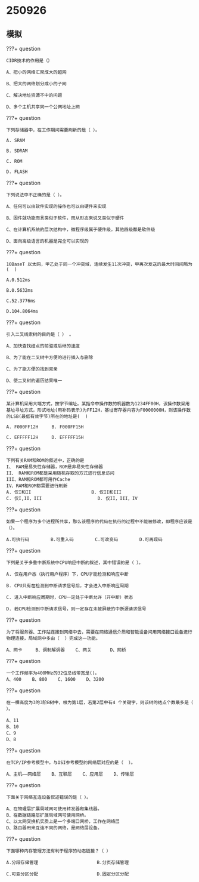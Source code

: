 # 250926

## 模拟

???+ question

    CIDR技术的作用是（）

    A、把小的网络汇聚成大的超网

    B、把大的网络划分成小的子网

    C、解决地址资源不中的问题

    D、多个主机共享同一个公网地址上网

???+ question

    下列存储器中，在工作期间需要刷新的是（ ）。

    A. SRAM

    B. SDRAM

    C. ROM

    D. FLASH

???+ question

    下列说法中不正确的是（ ）。
    
    A、任何可以由软件实现的操作也可以由硬件来实现
    
    B、固件就功能而言类似于软件，而从形态来说又类似于硬件
    
    C、在计算机系统的层次结构中，微程序级属于硬件级，其他四级都是软件级
    
    D、面向高级语言的机器是完全可以实现的

???+ question

    10BaseT 以太网，甲乙处于同一个冲突域，连续发生11次冲突，甲再次发送的最大时间间隔为(  )

    A.0.512ms

    B.0.5632ms

    C.52.3776ms

    D.104.8064ms


???+ question

    引入二叉线索树的目的是（ ） 。

    A、加快查找结点的前驱或后继的速度 

    B、为了能在二叉树中方便的进行插入与删除

    C、为了能方便的找到双亲 

    D、使二叉树的遍历结果唯一



???+ question

    某计算机采用大端方式，按字节编址。某指令中操作数的机器数为1234FF00H，该操作数采用基址寻址方式，形式地址(用补码表示)为FF12H，基址寄存器内容为F0000000H，则该操作数的LSB(最低有效字节)所在的地址是(  )

    A. F000FF12H     B. F000FF15H

    C. EFFFFF12H     D. EFFFFF15H

???+ question

    下列有关RAM和ROM的叙述中，正确的是
    I、 RAM是易失性存储器，ROM是非易失性存储器
    II、 RAM和ROM都是采用随机存取的方式进行信息访问
    III、RAM和ROM都可用作Cache
    IV、RAM和ROM都需要进行刷新
    A. 仅I和II 　　　　　　　　　　　　　B. 仅II和III
    C. 仅I,II，III 　　　　　　　　　　　　D. 仅II，III，IV

???+ question

    如果一个程序为多个进程所共享，那么该程序的代码在执行的过程中不能被修改，即程序应该是（）。

    A.可执行码        B.可重入码        C.可改变码        D.可再现码

???+ question

    下列是关于多重中断系统中CPU响应中断的叙述，其中错误的是（ ）。

    A. 仅在用户态（执行用户程序）下，CPU才能检测和响应中断

    B. CPU只有在检测到中断请求信号后，才会进入中断响应周期

    C. 进入中断响应周期时，CPU一定处于中断允许（开中断）状态

    D. 若CPU检测到中断请求信号，则一定存在未被屏蔽的中断源请求信号

???+ question

    为了将服务器、工作站连接到网络中去，需要在网络通信介质和智能设备间用网络接口设备进行物理连接，局域网中多由（  ）完成这一功能。

    A、网卡     B、调制解调器    C、网关       D、网桥


???+ question

    一个工作频率为400MHz的32位总线带宽是()。
    A、400    B、800    C、1600    D、3200

???+ question

    在一棵高度为3的3阶B树中，根为第1层，若第2层中有4 个关键字，则该树的结点个数最多是（ ）。

    A、11
    B、10
    C、9
    D、8


???+ question

    在TCP/IP参考模型中，与OSI参考模型的网络层对应的是（  ）。

    A、主机——网络层    B、互联层    C、应用层    D、传输层


???+ question

    下面关于网络互连设备叙述错误的是（ ）。

    A、在物理层扩展局域网可使用转发器和集线器。
    B、在数据链路层扩展局域网可使用网桥。
    C、以太网交换机实质上是一个多端口网桥，工作在网络层
    D、路由器用来互连不同的网络，是网络层设备。

???+ question

    下面哪种内存管理方法有利于程序的动态链接？（ ）

    A.分段存储管理                      B.分页存储管理

    C.可变分区分配                      D.固定分区分配